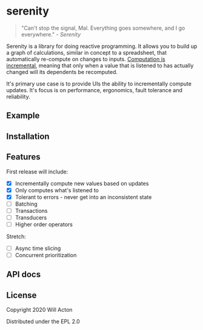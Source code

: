 # serenity

> "Can't stop the signal, Mal. Everything goes somewhere, and I go everywhere." - _Serenity_

Serenity is a library for doing reactive programming. It allows you to build up
a graph of calculations, similar in concept to a spreadsheet, that automatically
re-compute on changes to inputs. [Computation is incremental](https://en.wikipedia.org/wiki/Incremental_computing),
meaning that only when a value that is listened to has actually changed will its
dependents be recomputed.

It's primary use case is to provide UIs the ability to incrementally compute updates.
It's focus is on performance, ergonomics, fault tolerance and reliability.

## Example

## Installation

## Features

First release will include:

- [x] Incrementally compute new values based on updates
- [x] Only computes what's listened to
- [x] Tolerant to errors - never get into an inconsistent state
- [ ] Batching
- [ ] Transactions
- [ ] Transducers
- [ ] Higher order operators

Stretch:

- [ ] Async time slicing
- [ ] Concurrent prioritization

## API docs

## License

Copyright 2020 Will Acton

Distributed under the EPL 2.0
